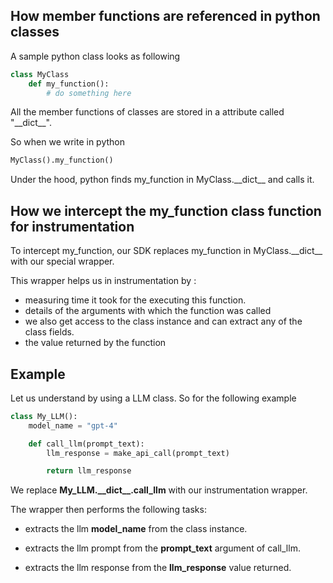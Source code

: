 ## How member functions are referenced in python classes

A sample python class looks as following

```python
class MyClass
    def my_function():
        # do something here
```

All the member functions of classes are stored in a attribute called "\_\_dict__".

So when we write in python 
```python
MyClass().my_function()
```

Under the hood, python finds my_function in MyClass.\_\_dict__ and calls it.

## How we intercept the my_function class function for instrumentation

To intercept my_function, our SDK replaces my_function in MyClass.\_\_dict__ with our special wrapper.

This wrapper helps us in instrumentation by : 
- measuring time it took for the executing this function.
- details of the arguments with which the function was called
- we also get access to the class instance and can extract any of the class fields.
- the value returned by the function

## Example

Let us understand by using a LLM class.
So for the following example

```python
class My_LLM():
    model_name = "gpt-4"

    def call_llm(prompt_text):
        llm_response = make_api_call(prompt_text)

        return llm_response
```
We replace **My_LLM.\_\_dict__.call_llm** with our instrumentation wrapper.

The wrapper then performs the following tasks:
- extracts the llm **model_name** from the class instance.

- extracts the llm prompt from the **prompt_text** argument of call_llm.

- extracts the llm response from the **llm_response** value returned.










